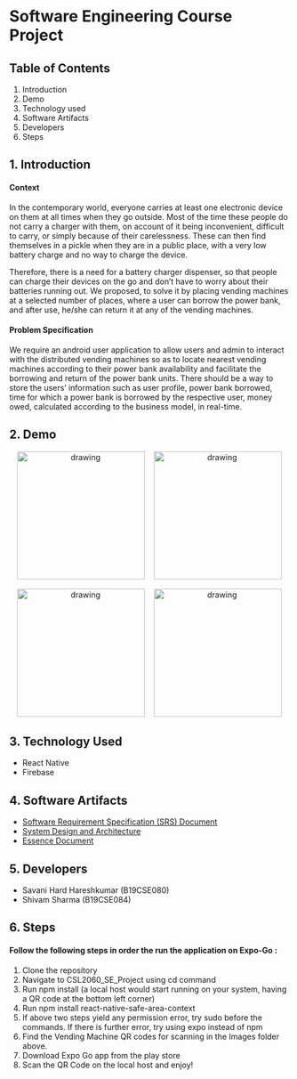 # Software Engineering Course Project

## Table of Contents

1. Introduction
2. Demo
3. Technology used
4. Software Artifacts
5. Developers
6. Steps

## 1. Introduction 
#### Context
	
 In the contemporary world, everyone carries at least one electronic device on them at all times when they go outside. Most of the time these people do not carry a charger with them, on account of it being inconvenient, difficult to carry, or simply because of their carelessness. These can then find themselves in a pickle when they are in a public place, with a very low battery charge and no way to charge the device.
  
 Therefore, there is a need for a battery charger dispenser, so that people can charge their devices on the go and don’t have to worry about their batteries running out. We proposed, to solve it by placing vending machines at a selected number of places, where a user can borrow the power bank, and after use, he/she can return it at any of the vending machines.

#### Problem Specification

We require an android user application to allow users and admin to interact with the distributed vending machines so as to locate nearest vending machines according to their power bank availability and facilitate the borrowing and return of the power bank units.  There should be a way to store the users’ information such as user profile, power bank borrowed, time for which a power bank is borrowed by the respective user, money owed, calculated according to the business model, in real-time.

## 2. Demo

<p align="center">
	<img src="https://user-images.githubusercontent.com/55546051/127911056-6face002-5c2c-425d-8193-b0d875913743.jpeg" alt="drawing" width="230"/> &nbsp;&nbsp;
	<img src="https://user-images.githubusercontent.com/55546051/127911084-31c25b0e-f947-49f3-8401-0b14fc824949.jpeg" alt="drawing" width="230"/>
</p>
<p align="center">
	<img src="https://user-images.githubusercontent.com/55546051/127911088-a2335c18-fe19-47f8-9428-2f5fac122e80.jpeg" alt="drawing" width="230"/> &nbsp;&nbsp;   
	<img src="https://user-images.githubusercontent.com/55546051/127911094-be908e99-c590-425f-a0c8-b265f310dae4.jpeg" alt="drawing" width="230"/>
</p>


## 3. Technology Used

- React Native
- Firebase

## 4. Software Artifacts

- [Software Requirement Specification (SRS) Document](https://drive.google.com/file/d/13eL8YeRs54zYjaWXIQZwh0xPKq98Zp2S/view?usp=sharing)
- [System Design and Architecture](https://drive.google.com/file/d/1ga2N5BdsUvzkzxyE-H3XquT09u1shlV7/view?usp=sharing)
- [Essence Document](https://drive.google.com/file/d/1AmHo5Yf2WtW3MPZGUYjMF88Kr7IMyYbR/view?usp=sharing)

## 5. Developers

- Savani Hard Hareshkumar (B19CSE080)
- Shivam Sharma (B19CSE084)


## 6. Steps 
#### Follow the following steps in order the run the application on Expo-Go : 

1. Clone the repository
2. Navigate to CSL2060_SE_Project using cd command
3. Run npm install (a local host would start running on your system, having a QR code at the bottom left corner)    
4. Run npm install react-native-safe-area-context
5. If above two steps yield any permission error, try sudo before the commands. If there is further error, try using expo instead of npm
6. Find the Vending Machine QR codes for scanning in the Images folder above.
7. Download Expo Go app from the play store
8. Scan the QR Code on the local host and enjoy! 
